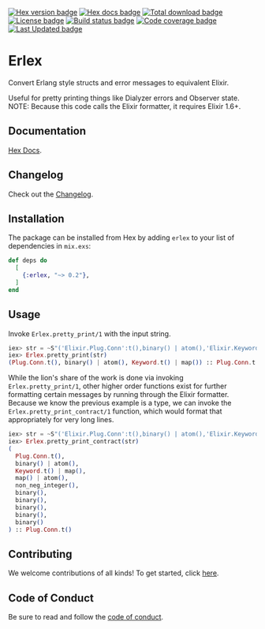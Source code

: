 [![Hex version badge](https://img.shields.io/hexpm/v/erlex.svg)](https://hex.pm/packages/erlex)
[![Hex docs badge](https://img.shields.io/badge/hex-docs-lightgreen.svg)](https://hexdocs.pm/erlex/)
[![Total download badge](https://img.shields.io/hexpm/dt/erlex.svg)](https://hex.pm/packages/erlex)
[![License badge](https://img.shields.io/hexpm/l/erlex.svg)](https://github.com/asummers/erlex/blob/master/LICENSE.md)
[![Build status badge](https://img.shields.io/circleci/project/github/asummers/erlex/master.svg)](https://circleci.com/gh/asummers/erlex/tree/master)
[![Code coverage badge](https://img.shields.io/codecov/c/github/asummers/erlex/master.svg)](https://codecov.io/gh/asummers/erlex/branch/master)
[![Last Updated badge](https://img.shields.io/github/last-commit/asummers/erlex.svg)](https://github.com/asummers/erlex/commits/master)

# Erlex

Convert Erlang style structs and error messages to equivalent Elixir.

Useful for pretty printing things like Dialyzer errors and Observer
state. NOTE: Because this code calls the Elixir formatter, it requires
Elixir 1.6+.

## Documentation
[Hex Docs](https://hexdocs.pm/erlex).

## Changelog

Check out the [Changelog](https://github.com/asummers/erlex/blob/master/CHANGELOG.md).

## Installation

The package can be installed from Hex by adding `erlex` to your list
of dependencies in `mix.exs`:

```elixir
def deps do
  [
    {:erlex, "~> 0.2"},
  ]
end
```

## Usage

Invoke `Erlex.pretty_print/1` with the input string.

```elixir
iex> str = ~S"('Elixir.Plug.Conn':t(),binary() | atom(),'Elixir.Keyword':t() | map()) -> 'Elixir.Plug.Conn':t()"
iex> Erlex.pretty_print(str)
(Plug.Conn.t(), binary() | atom(), Keyword.t() | map()) :: Plug.Conn.t()
```

While the lion's share of the work is done via invoking
`Erlex.pretty_print/1`, other higher order functions exist for further
formatting certain messages by running through the Elixir formatter.
Because we know the previous example is a type, we can invoke the
`Erlex.pretty_print_contract/1` function, which would format that
appropriately for very long lines.

```elixir
iex> str = ~S"('Elixir.Plug.Conn':t(),binary() | atom(),'Elixir.Keyword':t() | map(), map() | atom(), non_neg_integer(), binary(), binary(), binary(), binary(), binary()) -> 'Elixir.Plug.Conn':t()"
iex> Erlex.pretty_print_contract(str)
(
  Plug.Conn.t(),
  binary() | atom(),
  Keyword.t() | map(),
  map() | atom(),
  non_neg_integer(),
  binary(),
  binary(),
  binary(),
  binary(),
  binary()
) :: Plug.Conn.t()
```

## Contributing

We welcome contributions of all kinds! To get started, click [here](https://github.com/asummers/erlex/blob/master/CONTRIBUTING.md).

## Code of Conduct

Be sure to read and follow the [code of conduct](https://github.com/asummers/erlex/blob/master/code-of-conduct.md).
